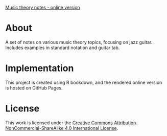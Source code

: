 [Music theory notes - online version](https://dbolotov.github.io/musictheorybook/)

# About
A set of notes on various music theory topics, focusing on jazz guitar. Includes examples in standard notation and guitar tab.

# Implementation
This project is created using R bookdown, and the rendered online version is hosted on GitHub Pages.

# License
This work is licensed under the [Creative Commons Attribution-NonCommercial-ShareAlike 4.0 International License](http://creativecommons.org/licenses/by-nc-sa/4.0/).